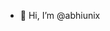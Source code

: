 - 👋 Hi, I’m @abhiunix

<!---
abhiunix/abhiunix is a ✨ special ✨ repository because its `README.md` (this file) appears on your GitHub profile.
You can click the Preview link to take a look at your changes.
--->
